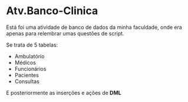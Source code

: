 # Atv.Banco-Clinica

Está foi uma atividade de banco de dados da minha faculdade, onde era apenas para relembrar umas questões de script.

Se trata de 5 tabelas:
- Ambulatório
- Médicos
- Funcionários
- Pacientes
- Consultas


E posteriormente as inserções e ações de <strong>DML</strong>
